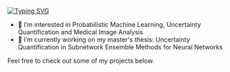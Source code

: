 [![Typing SVG](https://readme-typing-svg.demolab.com?font=Fira+Code&pause=1000&random=false&width=435&lines=Hi%2C+I'm+Yucheng+Fu;MSc.+Human-centered+AI+%40+DTU)](https://git.io/typing-svg)
- 👀 I’m interested in Probabilistic Machine Learning, Uncertainty Quantification and Medical Image Analysis
- 🔨 I’m currently working on my master's thesis: Uncertainty Quantification in Subnetwork Ensemble Methods for Neural Networks

Feel free to check out some of my projects below. 



<!--
**TECH-yufu/TECH-yufu** is a ✨ _special_ ✨ repository because its `README.md` (this file) appears on your GitHub profile.

Here are some ideas to get you started:

- 🔭 I’m currently working on ...
- 🌱 I’m currently learning ...
- 👯 I’m looking to collaborate on ...
- 🤔 I’m looking for help with ...
- 💬 Ask me about ...
- 📫 How to reach me: ...
- 😄 Pronouns: ...
- ⚡ Fun fact: ...
-->
